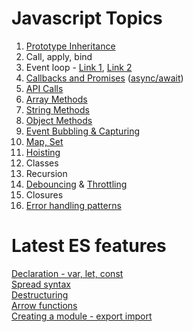 # Javascript Topics

1) [Prototype Inheritance](https://medium.com/dev-bits/a-perfect-guide-for-cracking-a-javascript-interview-a-developers-perspective-23a5c0fa4d0d)
2) Call, apply, bind
3) Event loop - [Link 1](https://flaviocopes.com/javascript-event-loop/), [Link 2](https://careersjs.com/magazine/javascript-job-queue-microtask/)
4) [Callbacks and Promises](https://www.geeksforgeeks.org/javascript-promises/) ([async/await](https://www.geeksforgeeks.org/async-await-function-in-javascript/))
5) [API Calls](https://levelup.gitconnected.com/all-possible-ways-of-making-an-api-call-in-plain-javascript-c0dee3c11b8b)
6) [Array Methods](https://developer.mozilla.org/en-US/docs/Web/JavaScript/Reference/Global_Objects/Array)
7) [String Methods](https://developer.mozilla.org/en-US/docs/Web/JavaScript/Reference/Global_Objects/String)
8) [Object Methods](https://developer.mozilla.org/en-US/docs/Web/JavaScript/Reference/Global_Objects/Object)
9) [Event Bubbling & Capturing](https://medium.com/dev-bits/a-perfect-guide-for-cracking-a-javascript-interview-a-developers-perspective-23a5c0fa4d0d)
10) [Map, Set](https://javascript.info/map-set)
11) [Hoisting](https://medium.com/@pvivek4/hoisting-demystified-with-popular-interview-questions-38a93ea441ff)
12) Classes
13) Recursion
14) [Debouncing](https://www.youtube.com/watch?v=B1P3GFa7jVc) & [Throttling](https://www.youtube.com/watch?v=9NPPsP-4LBg)
15) Closures
16) [Error handling patterns](https://medium.com/dev-bits/a-perfect-guide-for-cracking-a-javascript-interview-a-developers-perspective-23a5c0fa4d0d)

# Latest ES features

[Declaration - var, let, const](https://medium.com/@pvivek4/es6-difference-between-var-let-and-const-with-examples-18c2d5766851) <br>
[Spread syntax](https://developer.mozilla.org/en-US/docs/Web/JavaScript/Reference/Operators/Spread_syntax) <br>
[Destructuring](https://developer.mozilla.org/en-US/docs/Web/JavaScript/Reference/Operators/Destructuring_assignment) <br>
[Arrow functions](https://developer.mozilla.org/en-US/docs/Web/JavaScript/Reference/Functions/Arrow_functions) <br>
[Creating a module - export import](https://developer.mozilla.org/en-US/docs/Web/JavaScript/Guide/Modules) <br>
